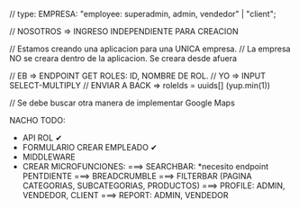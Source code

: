 <!-- EL LOGIN DE EMPLOYEES: ENTRA SUPERADMIN, GERENTE, EMPLEADOS -->


// type: EMPRESA: "employee: superadmin, admin, vendedor" | "client";

// NOSOTROS => INGRESO INDEPENDIENTE PARA CREACION 

// Estamos creando una aplicacion para una UNICA empresa. 
// La empresa NO se creara dentro de la aplicacion. Se creara desde afuera



// EB => ENDPOINT GET ROLES: ID, NOMBRE DE ROL.
// YO => INPUT SELECT-MULTIPLY
// ENVIAR A BACK => roleIds = uuids[] (yup.min(1))

// Se debe buscar otra manera de implementar Google Maps




NACHO TODO:
- API ROL ✔
- FORMULARIO CREAR EMPLEADO ✔
- MIDDLEWARE 
- CREAR MICROFUNCIONES: 
===> SEARCHBAR: *necesito endpoint PENTDIENTE
===> BREADCRUMBLE
===> FILTERBAR (PAGINA CATEGORIAS, SUBCATEGORIAS, PRODUCTOS)
===> PROFILE: ADMIN, VENDEDOR, CLIENT
===> REPORT: ADMIN, VENDEDOR